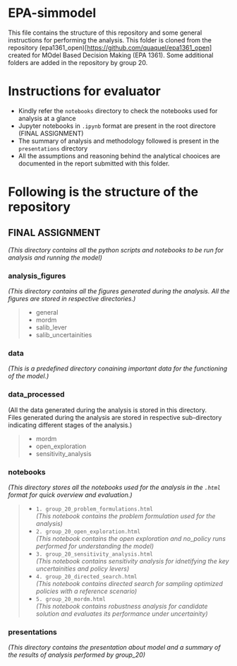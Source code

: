 # EPA-simmodel
This file contains the structure of this repository and some general instructions for performing the analysis. This folder is cloned from the repository (epa1361_open)[https://github.com/quaquel/epa1361_open] created for MOdel Based Decision Making (EPA 1361). Some additional folders are added in the repository by group 20.

# Instructions for evaluator
- Kindly refer the `notebooks` directory to check the notebooks used for analysis at a glance
- Jupyter notebooks in `.ipynb` format are present in the root directore (FINAL ASSIGNMENT)
- The summary of analysis and methodology followed is present in the `presentations` directory
- All the assumptions and reasoning behind the analytical chooices are documented in the report submitted with this folder.

# Following is the structure of the repository

## **FINAL ASSIGNMENT**<br/>
*(This directory contains all the python scripts and notebooks to be run for analysis and running the model)*<br/>

### **analysis_figures**<br/>
 *(This directory contains all the figures generated during the analysis. All the figures are stored in respective directories.)*<br/>
 > - general<br/>
 > - mordm<br/>
 > - salib_lever<br/>
 > - salib_uncertainities<br/>

### **data**<br/>
*(This is a predefined directory conaining important data for the functioning of the model.)*<br/>

### **data_processed**<br/>
(All the data generated during the analysis is stored in this directory.<br/>
Files generated during the analysis are stored in respective sub-directory indicating different stages of the analysis.)<br/>
> - mordm<br/>
> - open_exploration<br/>
> - sensitivity_analysis<br/>

### **notebooks** <br/>
 *(This directory stores all the notebooks used for the analysis in the `.html` format for quick overview and evaluation.)*<br/>
> - `1. group_20_problem_formulations.html` <br/>
 *(This notebook contains the problem formulation used for the analysis)*<br/>
> - `2. group_20_open_exploration.html` <br/>
  *(This notebook contains the open exploration and no_policy runs performed for understanding the model)*<br/>
> - `3. group_20_sensitivity_analysis.html` <br/>
  *(This notebook contains sensitivity analysis for idnetifying the key uncertainities and policy levers)*<br/>
> - `4. group_20_directed_search.html`<br/>
 *(This notebook contains directed search for sampling optimized policies with a reference scenario)*<br/>
> - `5. group_20_mordm.html`<br/>
*(This notebook contains robustness analysis for candidate solution and evaluates its performance under uncertainity)*<br/>

### **presentations**<br/>
 *(This directory contains the presentation about model and a summary of the results of analysis performed by group_20)*<br/>


